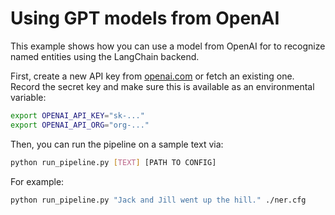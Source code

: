 # Using GPT models from OpenAI

This example shows how you can use a model from OpenAI for to recognize named entities using the LangChain backend.

First, create a new API key from
[openai.com](https://platform.openai.com/account/api-keys) or fetch an existing
one. Record the secret key and make sure this is available as an environmental
variable:

```sh
export OPENAI_API_KEY="sk-..."
export OPENAI_API_ORG="org-..."
```

Then, you can run the pipeline on a sample text via:

```sh
python run_pipeline.py [TEXT] [PATH TO CONFIG]
```

For example:

```sh
python run_pipeline.py "Jack and Jill went up the hill." ./ner.cfg
```
